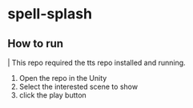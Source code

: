 # spell-splash

## How to run

| This repo required the tts repo installed and running.

1. Open the repo in the Unity
2. Select the interested scene to show
3. click the play button
